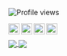 ![Profile views](https://gpvc.arturio.dev/oddaspa)

<a href="https://ogaspaas.com" target="_blank"><img align="left" alt="ogaspaas.com" width="22px" 
src="https://img.icons8.com/android/452/link.png" /></a>

<a href="https://www.linkedin.com/in/ogaspaas/" target="_blank"><img align="left" alt="Odd Gunnar Aspaas | LinkedIn" width="22px" src="https://img.icons8.com/android/452/linkedin.png" />

<a href="https://www.facebook.com/oddaspa" target="_blank"><img align="left" alt="ogaspaas.com" width="22px" 
src="https://img.icons8.com/android/452/facebook-new.png" /></a>

<a href="https://instagram.com/ogaspaas" target="_blank"><img align="left" alt="Odd Gunnar Aspaas | Instagram" width="22px" src="https://img.icons8.com/material-rounded/452/instagram-new.png" />
</br>

<a href="https://github.com/anuraghazra/github-readme-stats">
  <!--  -->
  <img align="center" src="https://github-readme-stats.vercel.app/api?username=oddaspa&count_private=true&hide=stars" />
</a>
<a href="https://github.com/anuraghazra/convoychat">
  <img align="center" src="https://github-readme-stats.vercel.app/api/top-langs/?username=oddaspa&layout=compact" />
</a>

<!--
**oddaspa/oddaspa** is a ✨ _special_ ✨ repository because its `README.md` (this file) appears on your GitHub profile.

Here are some ideas to get you started:

- 🔭 I’m currently working on ...
- 🌱 I’m currently learning ...
- 👯 I’m looking to collaborate on ...
- 🤔 I’m looking for help with ...
- 💬 Ask me about ...
- 📫 How to reach me: ...
- 😄 Pronouns: ...
- ⚡ Fun fact: ...
-->
